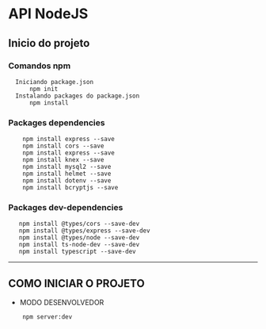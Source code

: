 # API NodeJS


## Inicio do projeto

  ### Comandos npm
  ````
	Iniciando package.json
		npm init
	Instalando packages do package.json
		npm install
  ````
  ### Packages dependencies
```` 
	npm install express --save
	npm install cors --save
	npm install express --save
	npm install knex --save
	npm install mysql2 --save
	npm install helmet --save
	npm install dotenv --save
	npm install bcryptjs --save
````

  ### Packages dev-dependencies
````
   npm install @types/cors --save-dev
   npm install @types/express --save-dev
   npm install @types/node --save-dev
   npm install ts-node-dev --save-dev
   npm install typescript --save-dev
````
---
## COMO INICIAR O PROJETO

* MODO DESENVOLVEDOR

```
	npm server:dev
```